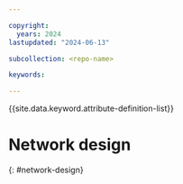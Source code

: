 ```yaml
---

copyright:
  years: 2024
lastupdated: "2024-06-13"

subcollection: <repo-name>

keywords:

---
```


{{site.data.keyword.attribute-definition-list}}

# Network design
{: #network-design}


